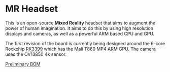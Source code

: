 # MR Headset

This is an open-source **Mixed Reality** headset that aims to augment the power of human imagination. It aims to do this by using high resolution displays and cameras, as well as a powerful ARM based CPU and GPU. 

The first revision of the board is currently being designed around the 6-core Rockchip [RK3399](http://rockchip.wikidot.com/rk3399) which has the Mali T860 MP4 ARM GPU. The camera uses the OV13850 4k sensor. 

[Preliminary BOM](https://docs.google.com/spreadsheets/d/1svv3ELyh4oFGVD46yAfUMj0UHieJaqO5vQMvadlOVdQ/edit?usp=sharing)
